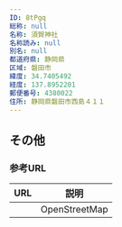 ```yaml
---
ID: 8tPgq
総称: null
名称: 須賀神社
名称読み: null
別名: null
都道府県: 静岡県
区域: 磐田市
緯度: 34.7405492
経度: 137.8952201
郵便番号: 4380022
住所: 静岡県磐田市西島４１１
---
```


## その他

### 参考URL

| URL | 説明          |
| --- | ------------- |
|     | OpenStreetMap |
